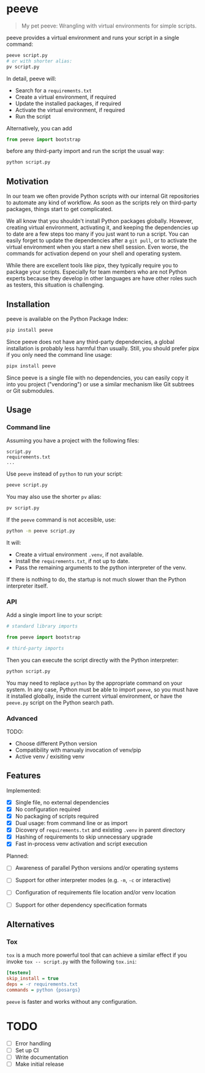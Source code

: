 # peeve

> My pet peeve: Wrangling with virtual environments for simple scripts.

peeve provides a virtual environment and runs your script in a single command:

```sh
peeve script.py
# or with shorter alias:
pv script.py
```

In detail, peeve will:
- Search for a `requirements.txt`
- Create a virtual environment, if required
- Update the installed packages, if required
- Activate the virtual environment, if required
- Run the script

Alternatively, you can add 

```py
from peeve import bootstrap
```

before any third-party import and run the script the usual way:

```sh
python script.py
```


## Motivation

In our team we often provide Python scripts with our internal Git repositories 
to automate any kind of workflow.
As soon as the scripts rely on third-party packages, things start to get complicated.

We all know that you shouldn't install Python packages globally.
However, creating virtual environment, activating it, and keeping the dependencies
up to date are a few steps too many if you just want to run a script.
You can easily forget to update the dependencies after a `git pull`, 
or to activate the virtual environment when you start a new shell session.
Even worse, the commands for activation depend on your shell and operating system.

While there are excellent tools like pipx, they typically require you to package 
your scripts.
Especially for team members who are not Python experts because they develop in
other languages are have other roles such as testers, this situation is challenging.


## Installation

peeve is available on the Python Package Index:

```sh
pip install peeve
```

Since peeve does not have any third-party dependencies, a global installation
is probably less harmful than usually.
Still, you should prefer pipx if you only need the command line usage: 

```sh
pipx install peeve
```

Since peeve is a single file with no dependencies, you can easily copy it into
you project ("vendoring") or use a similar mechanism like Git subtrees or Git submodules.


## Usage

### Command line

Assuming you have a project with the following files:

```
script.py
requirements.txt
...
```

Use `peeve` instead of `python` to run your script:

```sh
peeve script.py
```

You may also use the shorter `pv` alias:

```sh
pv script.py
```

If the `peeve` command is not accesible, use:

```sh
python -m peeve script.py
```

It will:
- Create a virtual environment `.venv`, if not available.
- Install the `requirements.txt`, if not up to date.
- Pass the remaining arguments to the python interpreter of the venv.

If there is nothing to do, the startup is not much slower than the Python interpreter itself.


### API

Add a single import line to your script:

```py
# standard library imports

from peeve import bootstrap

# third-party imports
```

Then you can execute the script directly with the Python interpreter: 

```sh
python script.py
```

You may need to replace `python` by the appropriate command on your system.
In any case, Python must be able to import `peeve`, so you must have it installed
globally, inside the current virtual environment, or have the `peeve.py` script on
the Python search path.

### Advanced

TODO:
- Choose different Python version
- Compatibility with manualy invocation of venv/pip
- Active venv / exisiting venv


## Features

Implemented:
- [X] Single file, no external dependencies
- [X] No configuration required
- [X] No packaging of scripts required
- [X] Dual usage: from command line or as import 
- [X] Dicovery of `requirements.txt` and existing `.venv` in parent directory
- [X] Hashing of requirements to skip unnecessary upgrade
- [X] Fast in-process venv activation and script execution

Planned:
- [ ] Awareness of parallel Python versions and/or operating systems
- [ ] Support for other interpreter modes (e.g. `-m`, `-c` or interactive)
- [ ] Configuration of requirements file location and/or venv location
- [ ] Support for other dependency specification formats


## Alternatives

### Tox

`tox` is a much more powerful tool that can achieve a similar effect
if you invoke `tox -- script.py` with the following `tox.ini`:

```ini
[testenv]
skip_install = true
deps = -r requirements.txt
commands = python {posargs}
```

`peeve` is faster and works without any configuration.


# TODO

- [ ] Error handling
- [ ] Set up CI
- [ ] Write documentation
- [ ] Make initial release
